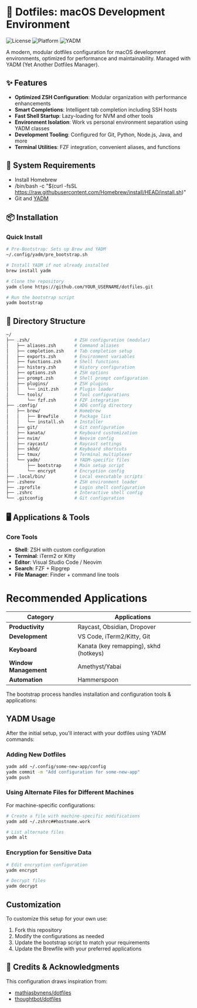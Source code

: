 # 🚀 Dotfiles: macOS Development Environment

![License](https://img.shields.io/badge/license-MIT-blue.svg)
![Platform](https://img.shields.io/badge/platform-macOS-lightgrey.svg)
![YADM](https://img.shields.io/badge/manager-YADM-red.svg)

A modern, modular dotfiles configuration for macOS development environments, optimized for performance and maintainability. Managed with YADM (Yet Another Dotfiles Manager).

## ✨ Features

- **Optimized ZSH Configuration**: Modular organization with performance enhancements
- **Smart Completions**: Intelligent tab completion including SSH hosts
- **Fast Shell Startup**: Lazy-loading for NVM and other tools
- **Environment Isolation**: Work vs personal environment separation using YADM classes
- **Development Tooling**: Configured for Git, Python, Node.js, Java, and more
- **Terminal Utilities**: FZF integration, convenient aliases, and functions

## 🔧 System Requirements

- Install Homebrew
- /bin/bash -c "$(curl -fsSL https://raw.githubusercontent.com/Homebrew/install/HEAD/install.sh)"
- Git and [YADM](https://yadm.io/)

## 📦 Installation

### Quick Install

```bash
# Pre-Bootstrap: Sets up Brew and YADM
~/.config/yadm/pre_bootstrap.sh

# Install YADM if not already installed
brew install yadm

# Clone the repository
yadm clone https://github.com/YOUR_USERNAME/dotfiles.git

# Run the bootstrap script
yadm bootstrap
```

## 📂 Directory Structure

```bash
~/
├── .zsh/                 # ZSH configuration (modular)
│   ├── aliases.zsh       # Command aliases
│   ├── completion.zsh    # Tab completion setup
│   ├── exports.zsh       # Environment variables 
│   ├── functions.zsh     # Shell functions
│   ├── history.zsh       # History configuration
│   ├── options.zsh       # ZSH options
│   ├── prompt.zsh        # Shell prompt configuration
│   ├── plugins/          # ZSH plugins
│   │   └── init.zsh      # Plugin loader
│   └── tools/            # Tool configurations
│       └── fzf.zsh       # FZF integration
├── .config/              # XDG config directory
│   ├── brew/             # Homebrew
│   │   ├── Brewfile      # Package list
│   │   └── install.sh    # Installer
│   ├── git/              # Git configuration
│   ├── kanata/           # Keyboard customization
│   ├── nvim/             # Neovim config
│   ├── raycast/          # Raycast settings
│   ├── skhd/             # Keyboard shortcuts
│   ├── tmux/             # Terminal multiplexer
│   └── yadm/             # YADM-specific files
│       ├── bootstrap     # Main setup script
│       └── encrypt       # Encryption config
├── .local/bin/           # Local executable scripts
├── .zshenv               # ZSH environment loader
├── .zprofile             # Login shell configuration
├── .zshrc                # Interactive shell config
└── .gitconfig            # Git configuration
```

## 🖥️ Applications & Tools

### Core Tools
- **Shell**: ZSH with custom configuration
- **Terminal**: iTerm2 or Kitty
- **Editor**: Visual Studio Code / Neovim
- **Search**: FZF + Ripgrep
- **File Manager**: Finder + command line tools

# Recommended Applications

| Category | Applications |
|----------|--------------|
| **Productivity** | Raycast, Obsidian, Dropover |
| **Development** | VS Code, iTerm2/Kitty, Git |
| **Keyboard** | Kanata (key remapping), skhd (hotkeys) |
| **Window Management** | Amethyst/Yabai |
| **Automation** | Hammerspoon |

The bootstrap process handles installation and configuration tools & applications:

## YADM Usage

After the initial setup, you'll interact with your dotfiles using YADM commands:

### Adding New Dotfiles

```bash
yadm add ~/.config/some-new-app/config
yadm commit -m "Add configuration for some-new-app"
yadm push
```

### Using Alternate Files for Different Machines

For machine-specific configurations:

```bash
# Create a file with machine-specific modifications
yadm add ~/.zshrc##hostname.work

# List alternate files
yadm alt
```

### Encryption for Sensitive Data
```bash
# Edit encryption configuration
yadm encrypt

# Decrypt files
yadm decrypt
```

## Customization

To customize this setup for your own use:

1. Fork this repository
2. Modify the configurations as needed
3. Update the bootstrap script to match your requirements
4. Update the Brewfile with your preferred applications

## 📜 Credits & Acknowledgments
This configuration draws inspiration from:

- [mathiasbynens/dotfiles](https://github.com/mathiasbynens/dotfiles)
- [thoughtbot/dotfiles](https://github.com/thoughtbot/dotfiles)
